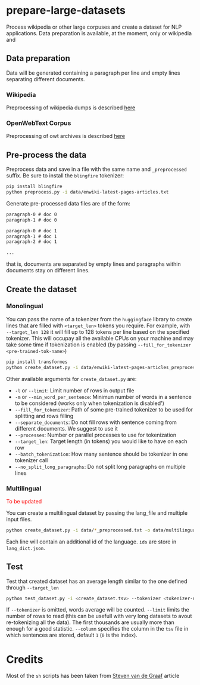 # prepare-large-datasets
Process wikipedia or other large corpuses and create a dataset for NLP applications. Data preparation is available, at the moment, only or wikipedia and 

## Data preparation

Data will be generated containing a paragraph per line and empty lines separating different documents.

### Wikipedia
Preprocessing of wikipedia dumps is described [here](wikipedia/)

### OpenWebText Corpus
Preprocessing of owt archives is described [here](openwebtext/)


## Pre-process the data

Preprocess data and save in a file with the same name and `_preprocessed` suffix. Be sure to install the `blingfire` tokenizer:

```bash
pip install blingfire
python preprocess.py -i data/enwiki-latest-pages-articles.txt
```

Generate pre-processed data files are of the form:
```txt
paragraph-0 # doc 0
paragraph-1 # doc 0

paragraph-0 # doc 1
paragraph-1 # doc 1
paragraph-2 # doc 1

...
```

that is, documents are separated by empty lines and paragraphs within documents stay on different lines.


## Create the dataset

### Monolingual

You can pass the name of a tokenizer from the `huggingface` library to create lines that are filled with `<target_len>` tokens you require. For example, with `--target_len 128` it will fill up to 128 tokens per line based on the specified tokenizer. This will occupay all the available CPUs on your machine and may take some time if tokenization is enabled (by passing `--fill_for_tokenizer <pre-trained-tok-name>`)

```bash
pip install transformes
python create_dataset.py -i data/enwiki-latest-pages-articles_preprocessed.txt -o data/enwiki-latest-pages-articles_preprocessed_dense_bert_128.tsv --fill_for_tokenizer bert-base-cased --target_len 128 --separate_documents
```

Other available arguments for `create_dataset.py` are:
- `-l` or `--limit`: Limit number of rows in output file
- `-m` or `--min_word_per_sentence`: Minimun number of words in a sentence to be considered (works only when tokenization is disabled')
- `--fill_for_tokenizer`: Path of some pre-trained tokenizer to be used for splitting and rows filling
- `--separate_documents`: Do not fill rows with sentence coming from different documents. We suggest to use it
- `--processes`: Number or parallel processes to use for tokenization
- `--target_len`: Target length (in tokens) you would like to have on each row
- `--batch_tokenization`: How many sentence should be tokenizer in one tokenizer call
- `--no_split_long_paragraphs`: Do not split long paragraphs on multiple lines

### Multilingual

<font style="color: red">To be updated</font>

You can create a multilingual dataset by passing the lang_file and multiple input files.

```bash
python create_dataset.py -i data/*_preprocessed.txt -o data/multilingual_dataset.tsv --fill_for_tokenizer bert-base-multilingual-cased -f --target_len 128 --lang_file lang_dict.json
```

Each line will contain an additional id of the language. `ids` are store in `lang_dict.json`.


## Test
Test that created dataset has an average length similar to the one defined through `--target_len`
```bash
python test_dataset.py -i <create_dataset.tsv> --tokenizer <tokenizer-name> --limit 10000 --column 1
```
If `--tokenizer` is omitted, words average will be counted. `--limit` limits the number of rows to read (this can be usefull with very long datasets to avout re-tokenizing all the data). The first thousands are usually more than enough for a good statistic. `--column` specifies the column in the `tsv` file in which sentences are stored, default `1` (`0` is the index).


# Credits

Most of the `sh` scripts has been taken from [Steven van de Graaf](https://towardsdatascience.com/pre-processing-a-wikipedia-dump-for-nlp-model-training-a-write-up-3b9176fdf67) article

